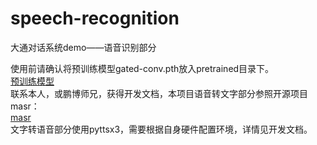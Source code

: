 # speech-recognition
大通对话系统demo——语音识别部分

使用前请确认将预训练模型gated-conv.pth放入pretrained目录下。<br>
[预训练模型](https://github.com/sethGu/speech-recognition/releases/tag/pre-trained)<br>
联系本人，或鹏博师兄，获得开发文档，本项目语音转文字部分参照开源项目masr：<br>
[masr](https://github.com/nobody132/masr)<br>
文字转语音部分使用pyttsx3，需要根据自身硬件配置环境，详情见开发文档。
